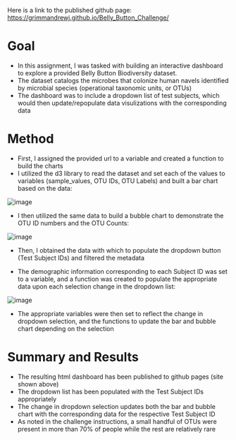 Here is a link to the published github page: https://grimmandrewj.github.io/Belly_Button_Challenge/

# Goal
- In this assignment, I was tasked with building an interactive dashboard to explore a provided Belly Button Biodiversity dataset.
- The dataset catalogs the microbes that colonize human navels identified by microbial species (operational taxonomic units, or OTUs)
- The dashboard was to include a dropdown list of test subjects, which would then update/repopulate data visulizations with the corresponding data

# Method
- First, I assigned the provided url to a variable and created a function to build the charts
- I utilized the d3 library to read the dataset and set each of the values to variables (sample_values, OTU IDs, OTU Labels) and built a bar chart based on the data:

![image](https://user-images.githubusercontent.com/120341249/230537731-cb0e93d1-09fb-4613-a1f7-060e82fcff2c.png)

- I then utilized the same data to build a bubble chart to demonstrate the OTU ID numbers and the OTU Counts:

![image](https://user-images.githubusercontent.com/120341249/230536830-258c7e6d-b76a-460d-9310-c3ccbb0b20e2.png)

- Then, I obtained the data with which to populate the dropdown button (Test Subject IDs) and filtered the metadata

- The demographic information corresponding to each Subject ID was set to a variable, and a function was created to populate the appropriate data upon each selection change in the dropdown list: 

![image](https://user-images.githubusercontent.com/120341249/230536612-399dcca5-a429-4cc6-96d9-f03a07ca8eac.png)

- The appropriate variables were then set to reflect the change in dropdown selection, and the functions to update the bar and bubble chart depending on the selection

# Summary and Results
- The resulting html dashboard has been published to github pages (site shown above)
- The dropdown list has been populated with the Test Subject IDs appropriately
- The change in dropdown selection updates both the bar and bubble chart with the corresponding data for the respective Test Subject ID
- As noted in the challenge instructions, a small handful of OTUs were present in more than 70% of people while the rest are relatively rare

